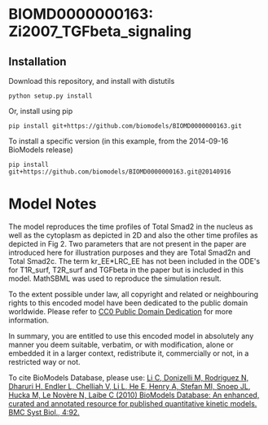 # BIOMD0000000163: Zi2007_TGFbeta_signaling

## Installation

Download this repository, and install with distutils

`python setup.py install`

Or, install using pip

`pip install git+https://github.com/biomodels/BIOMD0000000163.git`

To install a specific version (in this example, from the 2014-09-16 BioModels release)

`pip install git+https://github.com/biomodels/BIOMD0000000163.git@20140916`


# Model Notes


The model reproduces the time profiles of Total Smad2 in the nucleus as well
as the cytoplasm as depicted in 2D and also the other time profiles as
depicted in Fig 2. Two parameters that are not present in the paper are
introduced here for illustration purposes and they are Total Smad2n and Total
Smad2c. The term kr_EE*LRC_EE has not been included in the ODE's for T1R_surf,
T2R_surf and TGFbeta in the paper but is included in this model. MathSBML was
used to reproduce the simulation result.

  

To the extent possible under law, all copyright and related or neighbouring
rights to this encoded model have been dedicated to the public domain
worldwide. Please refer to [CC0 Public Domain
Dedication](http://creativecommons.org/publicdomain/zero/1.0/) for more
information.

In summary, you are entitled to use this encoded model in absolutely any
manner you deem suitable, verbatim, or with modification, alone or embedded it
in a larger context, redistribute it, commercially or not, in a restricted way
or not.

  

To cite BioModels Database, please use: [Li C, Donizelli M, Rodriguez N,
Dharuri H, Endler L, Chelliah V, Li L, He E, Henry A, Stefan MI, Snoep JL,
Hucka M, Le Novère N, Laibe C (2010) BioModels Database: An enhanced, curated
and annotated resource for published quantitative kinetic models. BMC Syst
Biol., 4:92.](http://www.ncbi.nlm.nih.gov/pubmed/20587024)


